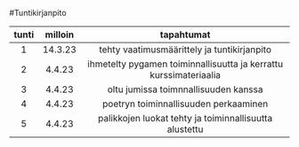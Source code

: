 #Tuntikirjanpito

|tunti|milloin|tapahtumat|
|:---:|:-----:|:--------:|
|1    |14.3.23| tehty vaatimusmäärittely ja tuntikirjanpito|
|2    |4.4.23| ihmetelty pygamen toiminnallisuutta ja kerrattu kurssimateriaalia|
|3    |4.4.23| oltu jumissa toimnnallisuuden kanssa|
|4    |4.4.23| poetryn toiminnallisuuden perkaaminen|
|5    |4.4.23| palikkojen luokat tehty ja toiminnallisuutta alustettu|
